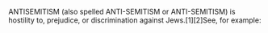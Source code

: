 ANTISEMITISM (also spelled ANTI-SEMITISM or ANTI-SEMITISM) is hostility to, prejudice, or discrimination against Jews.[1][2]See, for example:
